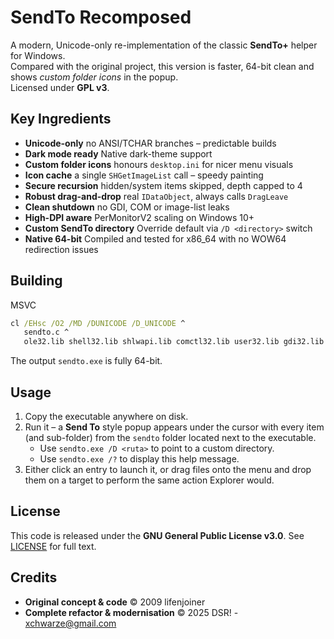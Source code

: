 # SendTo Recomposed

A modern, Unicode-only re-implementation of the classic **SendTo+** helper for Windows.  
Compared with the original project, this version is faster, 64-bit clean and shows *custom folder icons* in the popup.  
Licensed under **GPL v3**.

## Key Ingredients

* **Unicode-only** no ANSI/TCHAR branches – predictable builds 
* **Dark mode ready** Native dark-theme support
* **Custom folder icons** honours `desktop.ini` for nicer menu visuals 
* **Icon cache** a single `SHGetImageList` call – speedy painting 
* **Secure recursion** hidden/system items skipped, depth capped to 4 
* **Robust drag-and-drop** real `IDataObject`, always calls `DragLeave` 
* **Clean shutdown** no GDI, COM or image-list leaks 
* **High-DPI aware** PerMonitorV2 scaling on Windows 10+
* **Custom SendTo directory** Override default via `/D <directory>` switch
* **Native 64-bit** Compiled and tested for x86_64 with no WOW64 redirection issues

## Building

MSVC 

```cmd
cl /EHsc /O2 /MD /DUNICODE /D_UNICODE ^
   sendto.c ^
   ole32.lib shell32.lib shlwapi.lib comctl32.lib user32.lib gdi32.lib uuid.lib
```

The output `sendto.exe` is fully 64-bit.

## Usage

1. Copy the executable anywhere on disk.
2. Run it – a **Send To** style popup appears under the cursor with every item (and sub-folder) from the `sendto` folder located next to the executable.
   - Use `sendto.exe /D <ruta>` to point to a custom directory.
   - Use `sendto.exe /?` to display this help message.
3. Either click an entry to launch it, or drag files onto the menu and drop them on a target to perform the same action Explorer would.

## License

This code is released under the **GNU General Public License v3.0**.
See [LICENSE](LICENSE.txt) for full text.

## Credits

* **Original concept & code** © 2009 lifenjoiner
* **Complete refactor & modernisation** © 2025 DSR! - xchwarze@gmail.com
